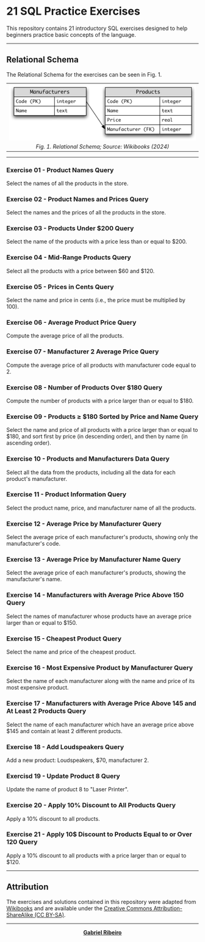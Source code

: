 # 21 SQL Practice Exercises
This repository contains 21 introductory SQL exercises designed to help beginners practice basic concepts of the language.

----

## Relational Schema
The Relational Schema for the exercises can be seen in Fig. 1.

<table align="center">
  <tr>
    <td align="center">
      <img src='/figures/fig-1-relational-schema.png' width="600">
    </td>
  </tr>
  <tr>
    <td align="center">
      <em>Fig. 1. Relational Schema;
      Source: Wikibooks (2024)</em>
    </td>
  </tr>
</table>

----

### Exercise 01 - Product Names Query
Select the names of all the products in the store.

### Exercise 02 - Product Names and Prices Query
Select the names and the prices of all the products in the store.

### Exercise 03 - Products Under $200 Query
Select the name of the products with a price less than or equal to $200.

### Exercise 04 - Mid-Range Products Query
Select all the products with a price between $60 and $120.

### Exercise 05 - Prices in Cents Query
Select the name and price in cents (i.e., the price must be multiplied by 100).

### Exercise 06 - Average Product Price Query
Compute the average price of all the products.

### Exercise 07 - Manufacturer 2 Average Price Query
Compute the average price of all products with manufacturer code equal to 2.

### Exercise 08 - Number of Products Over $180 Query
Compute the number of products with a price larger than or equal to $180.

### Exercise 09 - Products ≥ $180 Sorted by Price and Name Query
Select the name and price of all products with a price larger 
than or equal to $180, and sort first by price (in descending order),
and then by name (in ascending order).

### Exercise 10 - Products and Manufacturers Data Query
Select all the data from the products, including all the data for each product's manufacturer.

### Exercise 11 - Product Information Query
Select the product name, price, and manufacturer name of all the products.

### Exercise 12 - Average Price by Manufacturer Query
Select the average price of each manufacturer's products, showing only the manufacturer's code.

### Exercise 13 - Average Price by Manufacturer Name Query
Select the average price of each manufacturer's products, showing the manufacturer's name.

### Exercise 14 - Manufacturers with Average Price Above 150 Query
Select the names of manufacturer whose products have an average price larger than or equal to $150.

### Exercise 15 - Cheapest Product Query
Select the name and price of the cheapest product.

### Exercise 16 - Most Expensive Product by Manufacturer Query
Select the name of each manufacturer along with the name and price of its most expensive product.

### Exercise 17 - Manufacturers with Average Price Above 145 and At Least 2 Products Query
Select the name of each manufacturer which have an average price above $145 and contain at least 2 different products. 

### Exercise 18 - Add Loudspeakers Query
Add a new product: Loudspeakers, $70, manufacturer 2.

### Exercisd 19 - Update Product 8 Query
Update the name of product 8 to "Laser Printer".

### Exercise 20 - Apply 10% Discount to All Products Query
Apply a 10% discount to all products.

### Exercise 21 - Apply 10$ Discount to Products Equal to or Over 120 Query
Apply a 10% discount to all products with a price larger than or equal to $120.

----

## Attribution
The exercises and solutions contained in this repository were adapted from [Wikibooks](https://en.wikibooks.org/wiki/SQL_Exercises) and are available under the [Creative Commons Attribution-ShareAlike (CC BY-SA)](https://creativecommons.org).

---

<p align="center"><strong> <a href="https://www.linkedin.com/in/gabriel-ribeiro-data/" target="_blank">Gabriel Ribeiro</a></strong></p>
